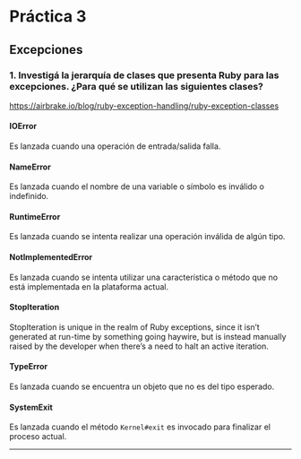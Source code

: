 # Práctica 3

## Excepciones

### 1. Investigá la jerarquía de clases que presenta Ruby para las excepciones. ¿Para qué se utilizan las siguientes clases?

https://airbrake.io/blog/ruby-exception-handling/ruby-exception-classes

#### IOError

Es lanzada cuando una operación de entrada/salida falla.

#### NameError

Es lanzada cuando el nombre de una variable o símbolo es inválido o indefinido.

#### RuntimeError

Es lanzada cuando se intenta realizar una operación inválida de algún tipo.

#### NotImplementedError

Es lanzada cuando se intenta utilizar una característica o método que no está implementada en la plataforma actual.

#### StopIteration

StopIteration is unique in the realm of Ruby exceptions, since it isn’t generated at run-time by something going haywire, but is instead manually raised by the developer when there’s a need to halt an active iteration.

#### TypeError

Es lanzada cuando se encuentra un objeto que no es del tipo esperado.

#### SystemExit

Es lanzada cuando el método `Kernel#exit` es invocado para finalizar el proceso actual.

---


